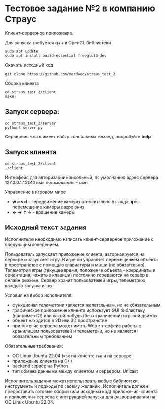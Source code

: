 # Тестовое задание №2 в компанию Страус 
Клиент-серверное приложение.

Для запуска требуется g++ и OpenGL библиотеки

    sudo apt update
    sudo apt install build-essential freeglut3-dev

Скачать исходный код
    
    git clone https://github.com/merdwed/straus_test_2

Сборка клиента
    
    cd straus_test_2/client
    make

## Запуск сервера:

    cd straus_test_2/server
    python3 server.py

Серверная часть имеет набор консольных команд, попробуйте **help**

## Запуск клиента

    cd straus_test_2/client
    ./client

Интерфейс для авторизации консольный, по умолчанию адрес сервера 127.0.0.1:15243 имя пользователя - user

Управление в игровом мире:
- **w a s d** - передвижение камеры относительно взгляда, **q e** - перемещение камеры вверх вниз
- **← → ↑ ↓** - вращение камеры

## Исходный текст задания
Исполнителю необходимо написать клиент-серверное приложение с следующим поведением.

Пользователь запускает приложение клиента, авторизируется на сервере и запускает игру.
В игре он управляет перемещением объекта в пространстве с помощью клавиатуры и мыши (не обязательно).
Телеметрия игры (текущее время, положение объекта - координаты и ориентация, нажатые клавиши) постоянно передаются на сервер в онлайн режиме.
Сервер хранит пользователей игры, телеметрию каждого запуска игры.

Условия на выбор исполнителя:
- функционал телеметрии является желательным, но не обязательным
- графическое приложение клиента использует GUI библиотеку (например Qt) или какой-нибудь (без ограничений) игровой движок
- объект находится в 2D или 3D пространстве
- приложение сервера может иметь Web интерфейс работы с хранилищем пользователей и телеметрии, но не является обязательным требованием

Обязательные требования:
- ОС Linux Ubuntu 22.04 (как на клиенте так и на сервере)
- приложение клиента на C++
- backend сервер на Python
- тип обмена данными между клиентом и сервером: Unicast

Исполнитель задания может использовать любые библиотеки, инструменты и подходы по своему желанию.
Исполнитель должен предоставить готовые сборки (или исходный код) приложения-клиента и приложения-сервера с инструкцией запуска для разворачивания на ОС Linux Ubuntu 22.04.